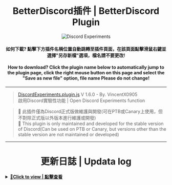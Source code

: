 <h1 align="center">BetterDiscord插件 | BetterDiscord Plugin</h1>
<p align="center"><img src="https://repository-images.githubusercontent.com/579372986/ae676998-34aa-4242-b575-74242a3d31b5" alt="Discord Experiments" /></p>
<h4 align="center">如何下載? 點擊下方插件名稱位置自動跳轉至插件頁面，在該頁面點擊滑鼠右鍵並選擇<b>"另存新檔"</b>選項，<b>檔名請不要更改</b>!</h4>
<h4 align="center">How to download? Click the plugin name below to automatically jump to the plugin page, click the right mouse button on this page and select the <b>"Save as new file"</b> option, <b>file name Please do not change</b>!</h4>

---

> [DiscordExperiments.plugin.js](https://raw.githubusercontent.com/vincentwang0905/DiscordExperiments/plugins/DiscordExperiments.plugin.js) V 1.6.0 - By. VincentX0905</br>啟用Discord實驗性功能 | Open Discord Experiments function


> 📢 此插件僅為Discord正式版做維護與開發(可在PTB或Canary上使用，但不對除正式版以外版本進行維護或開發)<br>
> 📢 This plugin is only maintained and developed for the stable version of Discord(Can be used on PTB or Canary, but versions other than the stable version are not maintained or developed)

---

<h1 align="center">更新日誌 | Updata log</h1>
<details>
<summary><u><b>🔰Click to view | 點擊查看</b></u></summary>
<b>🔰V1.6.0</b> ---> 新增檢查插件更新功能</br>
<b>🔰V1.6.0</b> ---> Added function to check plugin updates</br>
</br>

> **V1.5.0** ---> 修復插件不起作用</br>
> **V1.5.0** ---> Fix plugin not working.</br>
</br>

> **V1.4.0** ---> 新增啟動插件時顯示您正在使用的版本(中文文字)、修復實驗功能在Discord重新啟動後需重新啟用的問題、新增Discord Devtool功能</br>
> **V1.4.0** ---> Added display of the version you are using (Chinese text) when starting the plugin, repaired the problem that the experimental function needs to be re-enabled after Discord is started, and added the Discord Devtool function</br>
</br>

> **V1.3.0** ---> 新增當插件啟動時顯示版本、當插件出現問題時在最上方顯示錯誤訊息與回報按鈕</br>
> **V1.3.0** ---> Added displaying the version when the plugin starts, and displaying an error message and a report button at the top when there is a problem with the plugin</br>

</br>

> **V1.2.0** ---> 修復<a href="https://github.com/Discord-Datamining/Discord-Datamining/commit/fa08ba8f1065c68764573e25b3e4405740989470">Build 168813</a>更新導致插件失效</br>
> **V1.2.0** ---> Fix<a href="https://github.com/Discord-Datamining/Discord-Datamining/commit/fa08ba8f1065c68764573e25b3e4405740989470">Build 168813</a>update caused the plugin to fail</br>
</br>

> **V1.1.0** ---> 修復<a href="https://github.com/Discord-Datamining/Discord-Datamining/commit/0e742cceaba535624633bd578f754478a2855cdc">Build 168435</a>更新導致插件失效</br>
> **V1.1.0** ---> Fix<a href="https://github.com/Discord-Datamining/Discord-Datamining/commit/0e742cceaba535624633bd578f754478a2855cdc">Build 168435</a>update caused the plugin to fail</br>

</br>

> **V1.0.0** ---> 未知</br>
> **V1.0.0** ---> Unknow

</details>

